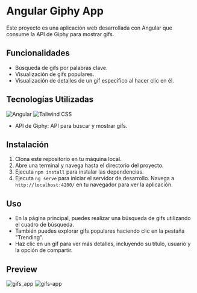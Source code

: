 # Angular Giphy App

Este proyecto es una aplicación web desarrollada con Angular que consume la API de Giphy para mostrar gifs.

## Funcionalidades

- Búsqueda de gifs por palabras clave.
- Visualización de gifs populares.
- Visualización de detalles de un gif específico al hacer clic en él.

## Tecnologías Utilizadas

![Angular](https://img.shields.io/badge/-Angular-CC2927?style=flat&logo=angular&logoColor=white)
![Tailwind CSS](https://img.shields.io/badge/-Tailwind_CSS-38B2AC?style=flat&logo=tailwind-css&logoColor=white)

- API de Giphy: API para buscar y mostrar gifs.

## Instalación

1. Clona este repositorio en tu máquina local.
2. Abre una terminal y navega hasta el directorio del proyecto.
3. Ejecuta `npm install` para instalar las dependencias.
4. Ejecuta `ng serve` para iniciar el servidor de desarrollo. Navega a `http://localhost:4200/` en tu navegador para ver la aplicación.

## Uso

- En la página principal, puedes realizar una búsqueda de gifs utilizando el cuadro de búsqueda.
- También puedes explorar gifs populares haciendo clic en la pestaña "Trending".
- Haz clic en un gif para ver más detalles, incluyendo su título, usuario y la opción de compartir.

## Preview

![gifs_app](https://github.com/luisalmenarez/Gifs-App/assets/125621759/ea69c8b2-f78c-48d1-ac6c-d6e046ba2ad9)
![gifs-app](https://github.com/luisalmenarez/Gifs-App/assets/125621759/ed9941af-3cbf-441f-b5f0-f28ce6a07b09)

